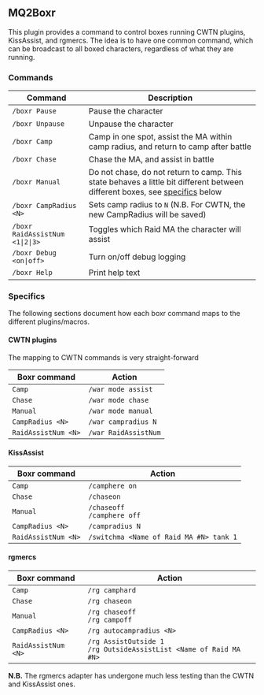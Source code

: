 ## MQ2Boxr

This plugin provides a command to control boxes running CWTN plugins,
KissAssist, and rgmercs. The idea is to have one common command, which can be
broadcast to all boxed characters, regardless of what they are running.

### Commands

| Command                         | Description
|---------------------------------|-------------
| `/boxr Pause`                   | Pause the character
| `/boxr Unpause`                 | Unpause the character
| `/boxr Camp`                    | Camp in one spot, assist the MA within camp radius, and return to camp after battle
| `/boxr Chase`                   | Chase the MA, and assist in battle
| `/boxr Manual`                  | Do not chase, do not return to camp. This state behaves a little bit different between different boxes, see [specifics](#specifics) below
| `/boxr CampRadius <N>`          | Sets camp radius to `N` (N.B. For CWTN, the new CampRadius will be saved)
| `/boxr RaidAssistNum <1\|2\|3>` | Toggles which Raid MA the character will assist
| `/boxr Debug <on\|off>`         | Turn on/off debug logging
| `/boxr Help`                    | Print help text

### Specifics

The following sections document how each boxr command maps to the different
plugins/macros.

#### CWTN plugins

The mapping to CWTN commands is very straight-forward

| Boxr command         | Action
|----------------------|-------------
| `Camp`               | `/war mode assist`
| `Chase`              | `/war mode chase`
| `Manual`             | `/war mode manual`
| `CampRadius <N>`     | `/war campradius N`
| `RaidAssistNum <N>`  | `/war RaidAssistNum`

#### KissAssist

| Boxr command         | Action
|----------------------|-------------
| `Camp`               | `/camphere on`
| `Chase`              | `/chaseon`
| `Manual`             | `/chaseoff` <br/> `/camphere off`
| `CampRadius <N>`     | `/campradius N`
| `RaidAssistNum <N>`  | `/switchma <Name of Raid MA #N> tank 1`

#### rgmercs

| Boxr command         | Action
|----------------------|-------------
| `Camp`               | `/rg camphard`
| `Chase`              | `/rg chaseon`
| `Manual`             | `/rg chaseoff`<br/>`/rg campoff`
| `CampRadius <N>`     | `/rg autocampradius <N>`
| `RaidAssistNum <N>`  | `/rg AssistOutside 1`<br />`/rg OutsideAssistList <Name of Raid MA #N>`

**N.B.** The rgmercs adapter has undergone much less testing than the
CWTN and KissAssist ones.
